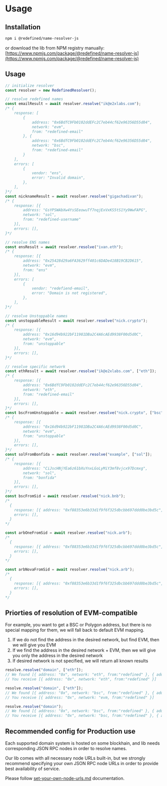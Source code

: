 # Usage

## Installation

```bash
npm i @redefined/name-resolver-js
```

or download the lib from NPM registry manually: [https://www.npmjs.com/package/@redefined/name-resolver-js](https://www.npmjs.com/package/@redefined/name-resolver-js)

## Usage

```typescript
// initialize resolver
const resolver = new RedefinedResolver();

// resolve redefined names
const emailResult = await resolver.resolve("ik@e2xlabs.com");
/* {
    response: [
        {
            address: "0x6BdfC9Fb0102ddEFc2C7eb44cf62e96356D55d04",
            network: "evm",
            from: "redefined-email"
        }, {
            address: "0x6BdfC9Fb0102ddEFc2C7eb44cf62e96356D55d04",
            network: "bsc",
            from: "redefined-email"
        }
    ],
    errors: [
        {
            vendor: "ens",
            error: "Invalid domain",
        },
    ],
}*/
const nicknameResult = await resolver.resolve("gigachadivan");
/* {
    response: [{
        address: "GsYPSWAbXw4YsSEeowuTf7nqjExVxKS5tS1Yy9WwFAPG",
        network: "sol",
        from: "redefined-username"
    }],
    errors: [],
}*/

// resolve ENS names
const ensResult = await resolver.resolve("ivan.eth");
/* {
    response: [{
        address: "0x25428d29a6FA3629ff401c6DADe418B19CB2D615",
        network: "evm",
        from: "ens"
    }],
    errors: [
        {
            vendor: "redefiend-email",
            error: "Domain is not registered",
        },
    ],
}*/

// resolve Unstoppable names
const unstoppableResult = await resolver.resolve("nick.crypto");
/* {
    response: [{
        address: "0x16d94b922bF11981DBa2C4A6cAEd9938F00d5d0C",
        network: "evm",
        from: "unstoppable"
    }],
    errors: [],
}*/

// resolve specific network
const ethResult = await resolver.resolve("ik@e2xlabs.com", ["eth"]);
/* {
    response: [{
        address: "0x6BdfC9Fb0102ddEFc2C7eb44cf62e96356D55d04",
        network: "eth",
        from: "redefined-email"
    }],
    errors: [],
}*/
const bscFromUnstoppable = await resolver.resolve("nick.crypto", ["bsc"]);
/* {
    response: [{
        address: "0x16d94b922bF11981DBa2C4A6cAEd9938F00d5d0C",
        network: "evm",
        from: "unstoppable"
    }],
    errors: [],
}*/
const solFromBonfida = await resolver.resolve("example", ["sol"]);
/* {
    response: [{
        address: "CiJscHNjYEa6z61bXuYnxLGoLyMiY3mf8vjcx97Dcmxg",
        network: "sol",
        from: "bonfida"
    }],
    errors: [],
}*/
const bscFromSid = await resolver.resolve("nick.bnb");
/*
  {
    response: [{ address: "0xf88353e6b33d1f9f6f325dbcbb697ddd0be3bd5c", network: "bsc", from: "sid", }],
    errors: [],
  }
*/

const arbOneFromSid = await resolver.resolve("nick.arb");
/*
  {
    response: [{ address: "0xf88353e6b33d1f9f6f325dbcbb697ddd0be3bd5c", network: "arbitrum-one", from: "sid", }],
    errors: [],
  }
*/

const arbNovaFromSid = await resolver.resolve("nick.arb");
/*
  {
    response: [{ address: "0xf88353e6b33d1f9f6f325dbcbb697ddd0be3bd5c", network: "arbitrum-nova", from: "sid", }],
    errors: [],
  }
*/
```

## Priorties of resolution of EVM-compatible

For example, you want to get a BSC or Polygon address, but there is no special mapping for them, we will fall back to default EVM mapping.

1. If we do not find the address in the desired network, but find EVM, then we will give you EVM
2. If we find the address in the desired network + EVM, then we will give you only the address in the desired network
3. If desired network is not specified, we will return all known results

```typescript
resolve.resolve("domain", ["eth"]);
// We found [{ address: "0x", network: "eth", from:"redefined" }, { address: "0x", network: "evm", from:"redefined" }]
// You receive [{ address: "0x", network: "eth", from:"redefined" }]

resolve.resolve("domain", ["eth"]);
// We found [{ address: "0x", network: "bsc", from:"redefined" }, { address: "0x", network: "evm", from:"redefined" }]
// You receive [{ address: "0x", network: "evm, from:"redefined" }]

resolve.resolve("domain");
// We found [{ address: "0x", network: "bsc", from:"redefined" }, { address: "0x", network: "evm", from:"redefined" }]
// You receive [{ address: "0x", network: "bsc, from:"redefined" }, { address: "0x", network: "evm", from:"redefined" }]
```

## Recommended config for Production use

Each supported domain system is hosted on some blockhain, and lib needs corresponding JSON RPC nodes in order to resolve names.

Our lib comes with all necessary node URLs built-in, but we strongly recommend specifying your own JSON RPC node URLs in order to provide best availability of service.&#x20;

Please follow [set-your-own-node-urls.md](set-your-own-node-urls.md "mention") documentation.
